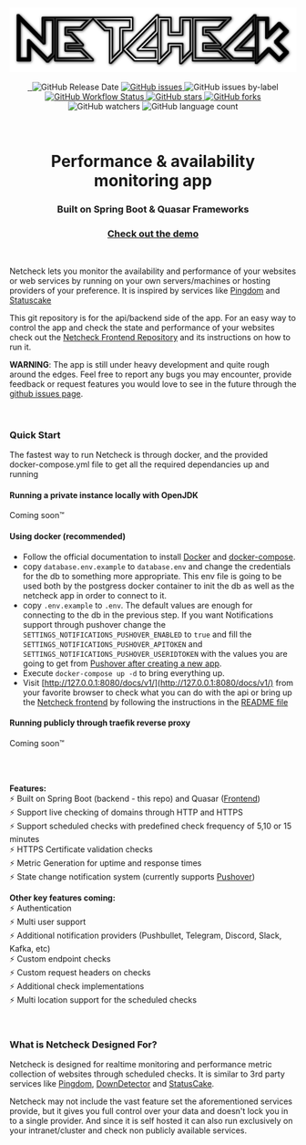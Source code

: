 <p align="center">
    <a href="https://ncheck.eu">
        <img alt="NetCheck" src="https://github.com/memphisx/netcheck-frontend/raw/master/src/assets/netcheck-logo.png" />
    </a>
</p>
<p align="center">
    <a aria-label="License" href="https://github.com/memphisx/netcheck-api/blob/master/LICENSE">
        <img alt="" src="https://img.shields.io/github/license/memphisx/netcheck-api?style=for-the-badge&labelColor=000000&color=blue">
    </a>
    <a aria-label="Docker image version" href="https://hub.docker.com/repository/docker/memphisx/netcheck-api">
        <img alt="" src="https://img.shields.io/docker/v/memphisx/netcheck-api/latest?style=for-the-badge&label=Version">
    </a>
    <img alt="GitHub Release Date" src="https://img.shields.io/github/release-date/memphisx/netcheck-api?style=for-the-badge">
    <a href="https://github.com/memphisx/netcheck-api/issues">
        <img alt="GitHub issues" src="https://img.shields.io/github/issues/memphisx/netcheck-api?style=for-the-badge">
    </a>
    <img alt="GitHub issues by-label" src="https://img.shields.io/github/issues/memphisx/netcheck-api/bug?style=for-the-badge">
    <a href="https://github.com/memphisx/netcheck-api/actions">
        <img alt="GitHub Workflow Status" src="https://img.shields.io/github/workflow/status/memphisx/netcheck-api/Run%20Unit%20Tests?style=for-the-badge">
    </a>
    <a href="https://github.com/memphisx/netcheck-api/stargazers">
        <img alt="GitHub stars" src="https://img.shields.io/github/stars/memphisx/netcheck-api?style=for-the-badge">
    </a>
    <a href="https://github.com/memphisx/netcheck-api/network">
        <img alt="GitHub forks" src="https://img.shields.io/github/forks/memphisx/netcheck-api?style=for-the-badge">
    </a>
    <img alt="GitHub watchers" src="https://img.shields.io/github/watchers/memphisx/netcheck-api?style=for-the-badge">
    <img alt="GitHub language count" src="https://img.shields.io/github/languages/count/memphisx/netcheck-api?style=for-the-badge">
</p>


<br>

<h1 align="center">Performance & availability monitoring app</h1>
<h3 align="center">Built on Spring Boot & Quasar Frameworks</h3>
<h3 align="center"><a href="https://demo.ncheck.eu" target="_blank">Check out the demo</a></h3>

<br>

Netcheck lets you monitor the availability and performance of your websites or web services by running on your own 
servers/machines or hosting providers of your preference. 
It is inspired by services like [Pingdom](https://www.pingdom.com) and [Statuscake](https://www.statuscake.com) 

This git repository is for the api/backend side of the app. For an easy way to control the app and check the state and performance 
of your websites check out the [Netcheck Frontend Repository](https://github.com/memphisx/netcheck-frontend) and its instructions on how to run it. 

**WARNING**: The app is still under heavy development and quite rough around the edges.
Feel free to report any bugs you may encounter, provide feedback or request features you would love to see in the future
through the [github issues page](https://github.com/memphisx/netcheck-api/issues).

<br>

### Quick Start

The fastest way to run Netcheck is through docker, and the provided docker-compose.yml file to get all the required dependancies up and running


#### Running a private instance locally with OpenJDK
Coming soon™

#### Using docker (recommended)

* Follow the official documentation to install [Docker](https://docs.docker.com/get-docker/) 
and [docker-compose](https://docs.docker.com/compose/install/).
* copy `database.env.example` to `database.env` and change the credentials for the db to something more appropriate.
This env file is going to be used both by the postgress docker container to init the db as well as the netcheck app 
in order to connect to it. 
* copy `.env.example` to `.env`. The default values are enough for connecting to the db in the previous step. 
If you want Notifications support through pushover change the `SETTINGS_NOTIFICATIONS_PUSHOVER_ENABLED` to `true` 
and fill the `SETTINGS_NOTIFICATIONS_PUSHOVER_APITOKEN` and `SETTINGS_NOTIFICATIONS_PUSHOVER_USERIDTOKEN`
with the values you are going to get from [Pushover after creating a new app](https://pushover.net/apps/build).
* Execute `docker-compose up -d` to bring everything up.
* Visit [http://127.0.0.1:8080/docs/v1/](http://127.0.0.1:8080/docs/v1/) from your favorite browser to check what 
you can do with the api or bring up the [Netcheck frontend](https://github.com/memphisx/netcheck-frontend) 
by following the instructions in the [README file](https://github.com/memphisx/netcheck-frontend/blob/develop/README.md)

#### Running publicly through traefik reverse proxy
Coming soon™

<br><br>

**Features:**<br>
⚡️ Built on Spring Boot (backend - this repo) and Quasar (<a href ="">Frontend</a>)<br>
⚡️ Support live checking of domains through HTTP and HTTPS<br>
⚡️ Support scheduled checks with predefined check frequency of 5,10 or 15 minutes<br>
⚡️ HTTPS Certificate validation checks<br>
⚡️ Metric Generation for uptime and response times<br>
⚡️ State change notification system (currently supports <a href="https://pushover.net/">Pushover</a>)<br>

**Other key features coming:**<br>
⚡️ Authentication <br>
⚡️ Multi user support<br>
⚡️ Additional notification providers (Pushbullet, Telegram, Discord, Slack, Kafka, etc)<br>
⚡️ Custom endpoint checks<br>
⚡️ Custom request headers on checks<br>
⚡ Additional check implementations<br>
⚡️ Multi location support for the scheduled checks<br>

<br>

### What is Netcheck Designed For?

Netcheck is designed for realtime monitoring and performance metric collection of websites through scheduled checks. 
It is similar to 3rd party services like [Pingdom](https://pingdom.com), [DownDetector](https://downdetector.co.uk) 
and [StatusCake](https://statuscake.com). 

Netcheck may not include the vast feature set the aforementioned services provide, but it gives you full control 
over your data and doesn't lock you in to a single provider. And since it is self hosted it can also run exclusively 
on your intranet/cluster and check non publicly available services.

<br>
